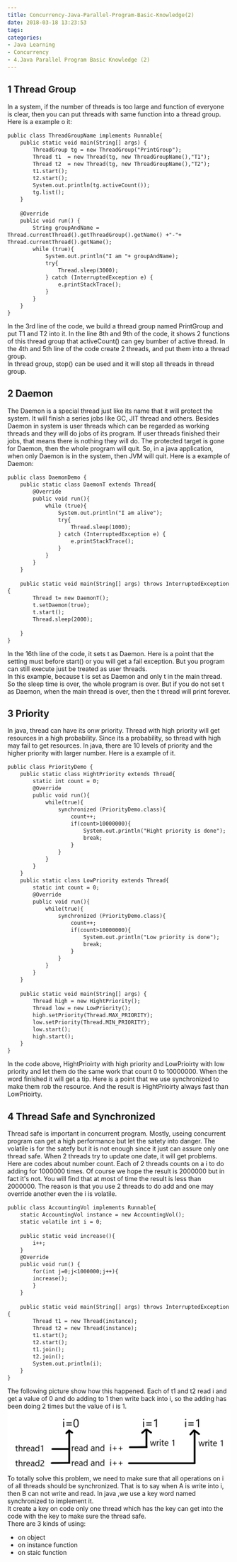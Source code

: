 ```yaml
---
title: Concurrency-Java-Parallel-Program-Basic-Knowledge(2)
date: 2018-03-18 13:23:53
tags:
categories:
- Java Learning
- Concurrency
- 4.Java Parallel Program Basic Knowledge (2)
---
```


## 1 Thread Group
In a system, if the number of threads is too large and function of everyone is clear, then you can put threads with same function into a thread group. Here is a example o it:

	public class ThreadGroupName implements Runnable{
	    public static void main(String[] args) {
	        ThreadGroup tg = new ThreadGroup("PrintGroup");
	        Thread t1  = new Thread(tg, new ThreadGroupName(),"T1");
	        Thread t2  = new Thread(tg, new ThreadGroupName(),"T2");
	        t1.start();
	        t2.start();
	        System.out.println(tg.activeCount());
	        tg.list();
	    }
	
	    @Override
	    public void run() {
	        String groupAndName = Thread.currentThread().getThreadGroup().getName() +"-"+ Thread.currentThread().getName();
	        while (true){
	            System.out.println("I am "+ groupAndName);
	            try{
	                Thread.sleep(3000);
	            } catch (InterruptedException e) {
	                e.printStackTrace();
	            }
	        }
	    }
	}

In the 3rd line of the code, we build a thread group named PrintGroup and put T1 and T2 into it. In the line 8th and 9th of the code, it shows 2 functions of this thread group that activeCount() can gey bumber of active thread. In the 4th and 5th line of the code create 2 threads, and put them into a thread group.<br>
In thread group, stop() can be used and it will stop all threads in thread group.<br>

## 2 Daemon
The Daemon is a special thread just like its name that it will protect the system. It will finish a series jobs like GC, JIT thread and others. Besides Daemon in system is user threads which can be regarded as working threads and they will do jobs of its program. If user threads  finished their jobs, that means there is nothing they will do. The protected target is gone for Daemon, then the whole program will quit. So, in a java application, when only Daemon is in the system, then JVM will quit. Here is a example of Daemon:

	public class DaemonDemo {
	    public static class DaemonT extends Thread{
	        @Override
	        public void run(){
	            while (true){
	                System.out.println("I am alive");
	                try{
	                    Thread.sleep(1000);
	                } catch (InterruptedException e) {
	                    e.printStackTrace();
	                }
	            }
	        }
	    }
	
	    public static void main(String[] args) throws InterruptedException {
	        Thread t= new DaemonT();
	        t.setDaemon(true);
	        t.start();
	        Thread.sleep(2000);
	
	    }
	}

In the 16th line of the code, it sets t as Daemon. Here is a point that the setting must before start() or you will get a fail exception. But you program can still execute just be treated as user threads.<br>
In this example, because t is set as Daemon and only t in the main thread. So the sleep time is over, the whole program is over. But if you do not set t as Daemon, when the main thread is over, then the t thread will print forever. 

## 3 Priority
In java, thread can have its onw priority. Thread with high priority will get resources in a high probability. Since its a probability, so thread with high may fail to get resources. In java, there are 10 levels of priority and the higher priority with larger number. Here is a example of it.

	public class PriorityDemo {
	    public static class HightPriority extends Thread{
	        static int count = 0;
	        @Override
	        public void run(){
	            while(true){
	                synchronized (PriorityDemo.class){
	                    count++;
	                    if(count>10000000){
	                        System.out.println("Hight priority is done");
	                        break;
	                    }
	                }
	            }
	        }
	    }
	    public static class LowPriority extends Thread{
	        static int count = 0;
	        @Override
	        public void run(){
	            while(true){
	                synchronized (PriorityDemo.class){
	                    count++;
	                    if(count>10000000){
	                        System.out.println("Low priority is done");
	                        break;
	                    }
	                }
	            }
	        }
	    }
	
	    public static void main(String[] args) {
	        Thread high = new HightPriority();
	        Thread low = new LowPriority();
	        high.setPriority(Thread.MAX_PRIORITY);
	        low.setPriority(Thread.MIN_PRIORITY);
	        low.start();
	        high.start();
	    }
	}

In the code above, HightPrioirty with high priority and LowPrioirty with low priority and let them do the same work that count 0 to 10000000. When the word finished it will get a tip. Here is a point that we use synchronized to make them rob the resource. And the result is HightPrioirty  always fast than LowPrioirty.

## 4 Thread Safe and Synchronized
Thread safe is important in concurrent program. Mostly, useing concurrent program can get a high performance but let the satety into danger. The volatile is for the satefy but it is not enough since it just can assure only one thread safe. When 2 threads try to update one date, it will get problems.<br>
Here are codes about number count. Each of 2 threads counts on a i to do adding for 1000000 times. Of course we hope the result is 2000000 but in fact it's not. You will find that at most of time the result is less than 2000000. The reason is that you use 2 threads to do add and one may override another even the i is volatile. 

	public class AccountingVol implements Runnable{
	    static AccountingVol instance = new AccountingVol();
	    static volatile int i = 0;
	
	    public static void increase(){
	        i++;
	    }
	    @Override
	    public void run() {
	        for(int j=0;j<1000000;j++){
	        increase();
	        }
	    }
	
	    public static void main(String[] args) throws InterruptedException {
	        Thread t1 = new Thread(instance);
	        Thread t2 = new Thread(instance);
	        t1.start();
	        t2.start();
	        t1.join();
	        t2.join();
	        System.out.println(i);
	    }
	}

The following picture show how this happened. Each of t1 and t2 read i and get a value of 0 and do adding to 1 then write back into i, so the adding has been doing 2 times but the value of i is 1.
![](Concurrency-Java-Parallel-Program-Basic-Knowledge2/1.png) 
To totally solve this problem, we need to make sure that all operations on i of all threads should be synchronized. That is to say when A is write into i, then B can not write and read. In java ,we use a key word named synchronized to implement it.<br>
It create a key on code only one thread which has the key can get into the code with the key to make sure the thread safe.<br>
There are 3 kinds of using:

- on object
- on instance function
- on staic function


  